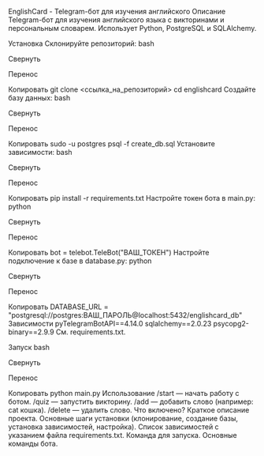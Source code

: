 EnglishCard - Telegram-бот для изучения английского
Описание
Telegram-бот для изучения английского языка с викторинами и персональным словарем. Использует Python, PostgreSQL и SQLAlchemy.

Установка
Склонируйте репозиторий:
bash

Свернуть

Перенос

Копировать
git clone <ссылка_на_репозиторий>
cd englishcard
Создайте базу данных:
bash

Свернуть

Перенос

Копировать
sudo -u postgres psql -f create_db.sql
Установите зависимости:
bash

Свернуть

Перенос

Копировать
pip install -r requirements.txt
Настройте токен бота в main.py:
python

Свернуть

Перенос

Копировать
bot = telebot.TeleBot("ВАШ_ТОКЕН")
Настройте подключение к базе в database.py:
python

Свернуть

Перенос

Копировать
DATABASE_URL = "postgresql://postgres:ВАШ_ПАРОЛЬ@localhost:5432/englishcard_db"
Зависимости
pyTelegramBotAPI==4.14.0
sqlalchemy==2.0.23
psycopg2-binary==2.9.9
См. requirements.txt.

Запуск
bash

Свернуть

Перенос

Копировать
python main.py
Использование
/start — начать работу с ботом.
/quiz — запустить викторину.
/add — добавить слово (например: cat кошка).
/delete — удалить слово.
Что включено?
Краткое описание проекта.
Основные шаги установки (клонирование, создание базы, установка зависимостей, настройка).
Список зависимостей с указанием файла requirements.txt.
Команда для запуска.
Основные команды бота.
